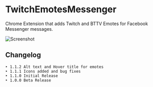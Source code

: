 # TwitchEmotesMessenger
Chrome Extension that adds Twitch and BTTV Emotes for Facebook Messenger messages.

![Screenshot](/../master/Screenshot.png)

## Changelog
```
‣ 1.1.2 Alt text and Hover title for emotes
‣ 1.1.1 Icons added and bug fixes
‣ 1.1.0 Initial Release
‣ 1.0.0 Beta Release
```

